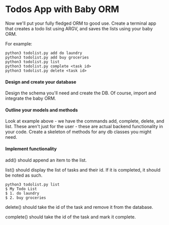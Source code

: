Todos App with Baby ORM
=======================

Now we'll put your fully fledged ORM to good use. Create a terminal app that creates a todo list using ARGV, and saves the lists using your baby ORM.

For example:
```
python3 todolist.py add do laundry  
python3 todolist.py add buy groceries
python3 todolist.py list
python3 todolist.py complete <task id>
python3 todolist.py delete <task id>
```
#### Design and create your database

Design the schema you'll need and create the DB. Of course, import and integrate the baby ORM.

#### Outline your models and methods

Look at example above - we have the commands add, complete, delete, and list. These aren't just for the user - these are actual backend functionality in your code. Create a skeleton of methods for any db classes you might need.

#### Implement functionality

add() should append an item to the list.

list() should display the list of tasks and their id. If it is completed, it should be noted as such.
```
python3 todolist.py list
$ My Todo List
$ 1. do laundry
$ 2. buy groceries
```
delete() should take the id of the task and remove it from the database.

complete() should take the id of the task and mark it complete.
